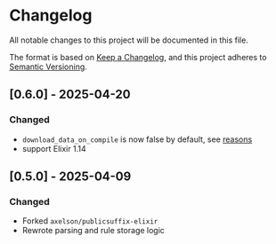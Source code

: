 # Changelog
All notable changes to this project will be documented in this file.

The format is based on [Keep a Changelog](https://keepachangelog.com/en/1.0.0/),
and this project adheres to [Semantic Versioning](https://semver.org/spec/v2.0.0.html).

## [0.6.0] - 2025-04-20

### Changed

- `download_data_on_compile` is now false by default, see [reasons](https://github.com/reisub/public_sufx/issues/1)
- support Elixir 1.14

## [0.5.0] - 2025-04-09

### Changed

- Forked `axelson/publicsuffix-elixir`
- Rewrote parsing and rule storage logic
